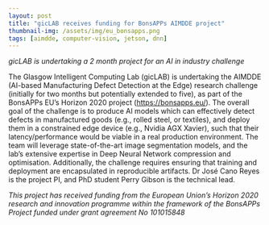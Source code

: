 ```yaml
---
layout: post
title: "gicLAB receives funding for BonsAPPs AIMDDE project"
thumbnail-img: /assets/img/eu_bonsapps.png
tags: [aimdde, computer-vision, jetson, dnn]
---
```


*gicLAB is undertaking a 2 month project for an AI in industry challenge*

The Glasgow Intelligent Computing Lab (gicLAB) is undertaking the AIMDDE (AI-based Manufacturing Defect Detection at the Edge) research challenge (initially for two months but potentially extended to five), as part of the BonsAPPs EU’s Horizon 2020 project (<https://bonsapps.eu/>). The overall goal of the challenge is to produce AI models which can effectively detect defects in manufactured goods (e.g., rolled steel, or textiles), and deploy them in a constrained edge device (e.g., Nvidia AGX Xavier), such that their latency/performance would be viable in a real production environment. The team will leverage state-of-the-art image segmentation models, and the lab’s extensive expertise in Deep Neural Network compression and optimisation. Additionally, the challenge requires ensuring that training and deployment are encapsulated in reproducible artifacts. Dr José Cano Reyes is the project PI, and PhD student Perry Gibson is the technical lead.

*This project has received funding from the European Union’s Horizon 2020 research and innovation programme within the framework of the BonsAPPs Project funded under grant agreement No 101015848*
